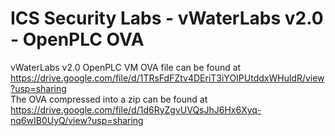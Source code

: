 # ICS Security Labs - vWaterLabs v2.0 - OpenPLC OVA
vWaterLabs v2.0 OpenPLC VM OVA file can be found at https://drive.google.com/file/d/1TRsFdFZtv4DEriT3iYOIPUtddxWHuldR/view?usp=sharing<br>
The OVA compressed into a zip can be found at https://drive.google.com/file/d/1d6RyZgvUVQsJhJ6Hx6Xyq-nq6wIB0UyQ/view?usp=sharing<br>
